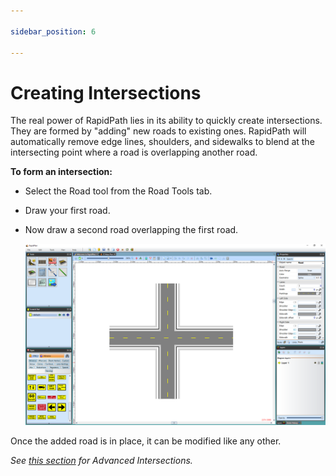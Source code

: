```yaml
---

sidebar_position: 6

---
```

# Creating Intersections

The real power of RapidPath lies in its ability to quickly create intersections. They are formed by "adding" new roads to existing ones. RapidPath will automatically remove edge lines, shoulders, and sidewalks to blend at the intersecting point where a road is overlapping another road.

**To form an intersection:**

- Select the Road tool from the Road Tools tab.
- Draw your first road.
- Now draw a second road overlapping the first road.

    ![Two_Roads_Overlapping_Creating_an_Intersection](./assets/Two_Roads_Overlapping_Creating_an_Intersection.png)

Once the added road is in place, it can be modified like any other.

*See [this section](/docs/rapid-plan/advanced-intersections/) for Advanced Intersections.*
